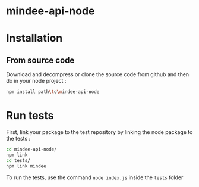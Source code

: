 # mindee-api-node

# Installation
## From source code

Download and decompress or clone the source code from github and then do in your node project :

```sh
npm install path\to\mindee-api-node
```

# Run tests

First, link your package to the test repository by linking the node package to the tests :
```sh
cd mindee-api-node/
npm link
cd tests/
npm link mindee
```
To run the tests, use the command `node index.js` inside the `tests` folder
